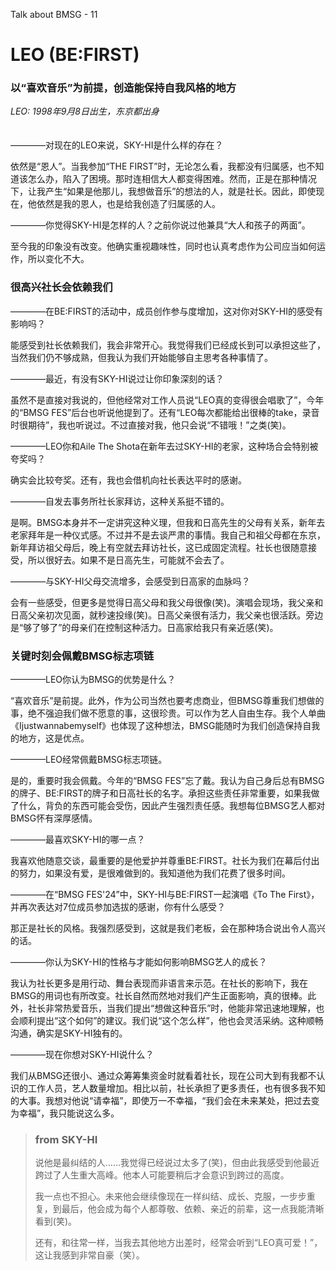 Talk about BMSG - 11
# LEO (BE:FIRST)

### 以“喜欢音乐”为前提，创造能保持自我风格的地方

*LEO: 1998年9月8日出生，东京都出身*
<br/><br/><br/>
————对现在的LEO来说，SKY-HI是什么样的存在？

依然是“恩人”。当我参加“THE FIRST”时，无论怎么看，我都没有归属感，也不知道该怎么办，陷入了困境。那时连相信大人都变得困难。然而，正是在那种情况下，让我产生“如果是他那儿，我想做音乐”的想法的人，就是社长。因此，即使现在，他依然是我的恩人，也是给我创造了归属感的人。

————你觉得SKY-HI是怎样的人？之前你说过他兼具“大人和孩子的两面”。

至今我的印象没有改变。他确实重视趣味性，同时也认真考虑作为公司应当如何运作，所以变化不大。

### 很高兴社长会依赖我们

————在BE:FIRST的活动中，成员创作参与度增加，这对你对SKY-HI的感受有影响吗？

能感受到社长依赖我们，我会非常开心。我觉得我们已经成长到可以承担这些了，当然我们仍不够成熟，但我认为我们开始能够自主思考各种事情了。

————最近，有没有SKY-HI说过让你印象深刻的话？

虽然不是直接对我说的，但他经常对工作人员说“LEO真的变得很会唱歌了”，今年的“BMSG FES”后台也听说他提到了。还有“LEO每次都能给出很棒的take，录音时很期待”，我也听说过。不过直接对我，他只会说“不错哦！”之类(笑)。

————LEO你和Aile The Shota在新年去过SKY-HI的老家，这种场合会特别被夸奖吗？

确实会比较夸奖。还有，我也会借机向社长表达平时的感谢。

————自发去事务所社长家拜访，这种关系挺不错的。

是啊。BMSG本身并不一定讲究这种义理，但我和日高先生的父母有关系，新年去老家拜年是一种仪式感。不过并不是去谈严肃的事情。我自己和祖父母都在东京，新年拜访祖父母后，晚上有空就去拜访社长，这已成固定流程。社长也很随意接受，所以很好去。如果不是日高先生，可能就不会去了。

————与SKY-HI父母交流增多，会感受到日高家的血脉吗？

会有一些感受，但更多是觉得日高父母和我父母很像(笑)。演唱会现场，我父亲和日高父亲初次见面，就秒速投缘(笑)。日高父亲很有活力，我父亲也很活跃。旁边是“够了够了”的母亲们在控制这种活力。日高家给我只有亲近感(笑)。

### 关键时刻会佩戴BMSG标志项链
————LEO你认为BMSG的优势是什么？

“喜欢音乐”是前提。此外，作为公司当然也要考虑商业，但BMSG尊重我们想做的事，绝不强迫我们做不愿意的事，这很珍贵。可以作为艺人自由生存。我个人单曲《Ijustwannabemyself》也体现了这种想法，BMSG能随时为我们创造保持自我的地方，这是优点。

————LEO经常佩戴BMSG标志项链。

是的，重要时我会佩戴。今年的“BMSG FES”忘了戴。我认为自己身后总有BMSG的牌子、BE:FIRST的牌子和日高社长的名字。承担这些责任非常重要，如果我做了什么，背负的东西可能会受伤，因此产生强烈责任感。我想每位BMSG艺人都对BMSG怀有深厚感情。

————最喜欢SKY-HI的哪一点？

我喜欢他随意交谈，最重要的是他爱护并尊重BE:FIRST。社长为我们在幕后付出的努力，如果没有爱，是很难做到的。我知道他为我们花费了很多时间。

————在“BMSG FES'24”中，SKY-HI与BE:FIRST一起演唱《To The First》，并再次表达对7位成员参加选拔的感谢，你有什么感受？

那正是社长的风格。我强烈感受到，这就是我们老板，会在那种场合说出令人高兴的话。

————你认为SKY-HI的性格与才能如何影响BMSG艺人的成长？

我认为社长更多是用行动、舞台表现而非语言来示范。在社长的影响下，我在BMSG的用词也有所改变。社长自然而然地对我们产生正面影响，真的很棒。此外，社长非常热爱音乐，当我们提出“想做这种音乐”时，他能非常迅速地理解，也会顺利提出“这个如何”的建议。我们说“这个怎么样”，他也会灵活采纳。这种顺畅沟通，确实是SKY-HI独有的。

————现在你想对SKY-HI说什么？

我们从BMSG还很小、通过众筹筹集资金时就看着社长，现在公司大到有我都不认识的工作人员，艺人数量增加。相比以前，社长承担了更多责任，也有很多我不知的大事。我想对他说“请幸福”，即使万一不幸福，“我们会在未来某处，把过去变为幸福”，我只能说这么多。



> ### from SKY-HI
> 
> 说他是最纠结的人……我觉得已经说过太多了(笑)，但由此我感受到他最近跨过了人生重大高峰。他本人可能要稍后才会意识到跨过的高度。
> 
> 我一点也不担心。未来他会继续像现在一样纠结、成长、克服，一步步重复，到最后，他会成为每个人都尊敬、依赖、亲近的前辈，这一点我能清晰看到(笑)。
> 
> 还有，和往常一样，当我去其他地方出差时，经常会听到“LEO真可爱！”，这让我感到非常自豪（笑）。
> 
